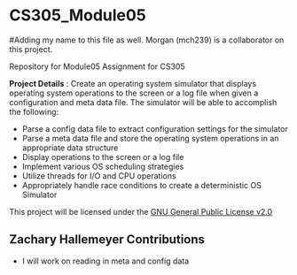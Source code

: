 # CS305_Module05
#Adding my name to this file as well. Morgan (mch239) is a collaborator on this project. 

Repository for Module05 Assignment for CS305

**Project Details** : Create an operating system simulator that displays operating system operations to the screen or a log file when given a configuration and meta data file.  The simulator will be able to accomplish the following:

  * Parse a config data file to extract configuration settings for the simulator
  * Parse a meta data file and store the operating system operations in an appropriate data structure
  * Display operations to the screen or a log file
  * Implement various OS scheduling strategies
  * Utilize threads for I/O and CPU operations
  * Appropriately handle race conditions to create a deterministic OS Simulator

This project will be licensed under the [GNU General Public License v2.0](LICENSE)

## Zachary Hallemeyer Contributions

  * I will work on reading in meta and config data
